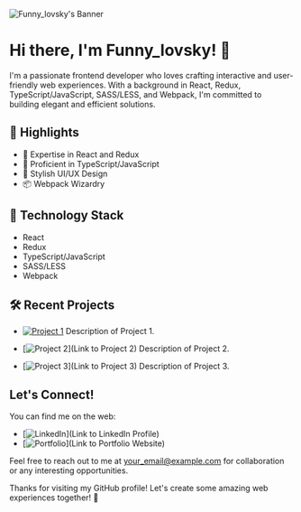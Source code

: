 ![Funny_lovsky's Banner](banner.jpg)

# Hi there, I'm Funny_lovsky! 👋

I'm a passionate frontend developer who loves crafting interactive and user-friendly web experiences. With a background in React, Redux, TypeScript/JavaScript, SASS/LESS, and Webpack, I'm committed to building elegant and efficient solutions.

## 🌟 Highlights
- 🚀 Expertise in React and Redux
- 🧰 Proficient in TypeScript/JavaScript
- 🎨 Stylish UI/UX Design
- 📦 Webpack Wizardry

## 🔧 Technology Stack
- React
- Redux
- TypeScript/JavaScript
- SASS/LESS
- Webpack

## 🛠️ Recent Projects
- [![Project 1]()](https://podcastof.netlify.app)
  Description of Project 1.

- [![Project 2](project2.jpg)](Link to Project 2)
  Description of Project 2.

- [![Project 3](project3.jpg)](Link to Project 3)
  Description of Project 3.

## Let's Connect!

You can find me on the web:
- [![LinkedIn](linkedin-icon.png)](Link to LinkedIn Profile)
- [![Portfolio](website-icon.png)](Link to Portfolio Website)

Feel free to reach out to me at [your_email@example.com](mailto:your_email@example.com) for collaboration or any interesting opportunities.

Thanks for visiting my GitHub profile! Let's create some amazing web experiences together! 🚀
